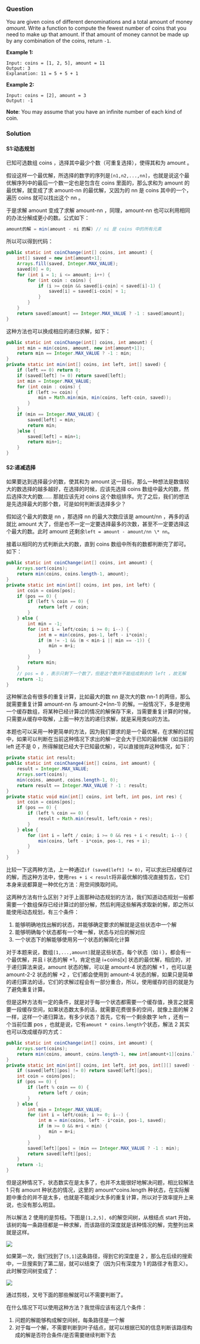 ### Question

You are given coins of different denominations and a total amount of money *amount*. Write a function to compute the fewest number of coins that you need to make up that amount. If that amount of money cannot be made up by any combination of the coins, return `-1`.

**Example 1:**

```
Input: coins = [1, 2, 5], amount = 11
Output: 3 
Explanation: 11 = 5 + 5 + 1
```

**Example 2:**

```
Input: coins = [2], amount = 3
Output: -1
```

**Note**:
You may assume that you have an infinite number of each kind of coin.

### Solution

#### S1:动态规划

已知可选数组 coins ，选择其中最少个数（可重复选择），使得其和为 amount 。

假设这样一个最优解，所选择的数字的序列是`[n1,n2,...,nn]`，也就是说这个最优解序列中的最后一个数一定也是包含在 coins 里面的，那么求和为 amount 的最优解，就变成了求 amount-nn 的最优解，又因为的 nn 是 coins 其中的一个，遍历 coins 就可以找出这个 nn 。

于是求解 amount 变成了求解 amount-nn ，同理，amount-nn 也可以利用相同的办法分解成更小的数。公式如下：

```java
amount的解 = min(amount - ni 的解) // ni 是 coins 中的所有元素
```

所以可以得到代码：

```java
public static int coinChange(int[] coins, int amount) {
    int[] saved = new int[amount+1];
    Arrays.fill(saved, Integer.MAX_VALUE);
    saved[0] = 0;
    for (int i = 1; i <= amount; i++) {
        for (int coin : coins) {
            if (i >= coin && saved[i-coin] < saved[i]-1) {
                saved[i] = saved[i-coin] + 1;
            }
        }
    }
    return saved[amount] == Integer.MAX_VALUE ? -1 : saved[amount];
}
```

这种方法也可以换成相应的递归求解，如下：

```java
public static int coinChange(int[] coins, int amount) {
    int min = min(coins, amount, new int[amount+1]);
    return min == Integer.MAX_VALUE ? -1 : min;
}
private static int min(int[] coins, int left, int[] saved) {
    if (left == 0) return 0;
    if (saved[left] != 0) return saved[left];
    int min = Integer.MAX_VALUE;
    for (int coin : coins) {
        if (left >= coin) {
            min = Math.min(min, min(coins, left-coin, saved));
        }
    }
    if (min == Integer.MAX_VALUE) {
        saved[left] = min;
        return min;
    }else {
        saved[left] = min+1;
        return min+1;
    }
}
```

#### S2:递减选择

如果要达到选择最少的数，使其和为 amount 这一目标，那么一种想法是数值较大的数选择的越多越好，在选择的时候，应该先选择 coins 数组中最大的数，然后选择次大的数…… 那就应该先对 coins 这个数组排序。完了之后，我们的想法是先选择最大的那个数，可是如何判断该选择多少？

假如这个最大的数是 nn ，那选择 nn 的最大次数应该是 amount/nn ，再多的话就比 amount 大了，但是也不一定一定要选择最多的次数，甚至不一定要选择这个最大的数。此时 amount 还剩余`left = amount - amount/nn \* nn`。

接着以相同的方式判断此大的数，直到 coins 数组中所有的数都判断完了即可。如下：

```java
public static int coinChange(int[] coins, int amount) {
    Arrays.sort(coins);
    return min(coins, coins.length-1, amount);
}
private static int min(int[] coins, int pos, int left) {
    int coin = coins[pos];
    if (pos == 0) {
        if (left % coin == 0) {
            return left / coin;
        }
    } else {
        int min = -1;
        for (int i = left/coin; i >= 0; i--) {
            int m = min(coins, pos-1, left - i*coin);
            if (m != -1 && (m < min-i || min == -1)) {
                min = m+i;
            }
        }
        return min;
    }
    // pos = 0 ，表示只剩下一个数了，但是这个数并不能组成剩余的 left ，故无解
    return -1;
}
```

这种解法会有很多的重复计算，比如最大的数 nn 是次大的数 nn-1 的两倍，那么就需要重复计算 amount-nn 与 amount-2*(nn-1) 的解。一般情况下，多是使用一个缓存数组，将某种已经计算过的情况的解保存下来，当需要重复计算的时候，只需要从缓存中取解，上面一种方法的递归求解，就是采用类似的方法。

本题也可以采用一种更简单的方法，因为我们要求的是一个最优解，在求解的过程中，如果可以判断在当前这种情况下求出的解一定会大于已知的最优解（如当前的 left 还不是 0 ，所得解就已经大于已知最优解），可以直接抛弃这种情况，如下：

```java
private static int result;
public static int coinChange4(int[] coins, int amount) {
    result = Integer.MAX_VALUE;
    Arrays.sort(coins);
    min(coins, amount, coins.length-1, 0);
    return result == Integer.MAX_VALUE ? -1 : result;
}
private static void min(int[] coins, int left, int pos, int res) {
    int coin = coins[pos];
    if (pos == 0) {
        if (left % coin == 0) {
            result = Math.min(result, left/coin + res);
        }
    } else {
        for (int i = left / coin; i >= 0 && res + i < result; i--) {
            min(coins, left - i*coin, pos-1, res + i);
        }
    }
}
```



比较一下这两种方法，上一种通过`if (saved[left] != 0)`，可以求出已经缓存过的解，而这种方法中，使用`res + i < result`将非最优解的情况直接剪去，它们本身来说都算是一种优化方法：用空间换取时间。

这两种方法有什么区别？对于上面那种动态规划的方法，我们知道动态规划一般都需要一个数组保存已经计算过的部分解，然后利用这些解再求取新的解，即之所以能使用动态规划，有三个条件：

1.  能够明确地找出解的状态，并能够确定要求的解就是这些状态中一个解
2.  能够明确每个状态都有一个唯一解，状态与对应的解对应
3.  一个状态下的解能够使用另一个状态的解简化计算

对于本题来说，数组`[1,...,amount]`就是这些状态，每个状态（如 i ），都会有一个最优解，并且 i 状态的解 +1，肯定也是 i+coins[x] 状态的最优解，相应的，对于递归算法来说，amount 状态的解，可以是 amount-4 状态的解 +1 ，也可以是 amount-2-2 状态的解 +2 ，它们都会使用到 amount-4 状态的解，如果只是简单的递归算法的话，它们的求解过程会有一部分重合，所以，使用缓存的目的就是为了避免重复计算。

但是这种方法有一定的条件，就是对于每一个状态都需要一个缓存值，换言之就需要一段缓存空间，如果状态数太多的话，就需要花费很多的空间，就像上面的解 2 一样，这样一个递归算法，有多少状态？首先，它有一个剩余数字 left ，还有一个当前位置 pos ，也就是说，它有`amount * coins.length`个状态，解法 2 其实也可以改成缓存的方式：

```java
public static int coinChange(int[] coins, int amount) {
    Arrays.sort(coins);
    return min(coins, amount, coins.length-1, new int[amount+1][coins.length]);
}
private static int min(int[] coins, int left, int pos, int[][] saved) {
    if (saved[left][pos] != 0) return saved[left][pos];
    int coin = coins[pos];
    if (pos == 0) {
        if (left % coin == 0) {
            return left / coin;
        }
    } else {
        int min = Integer.MAX_VALUE;
        for (int i = left/coin; i >= 0; i--) {
            int m = min(coins, left - i*coin, pos-1, saved);
            if (m >= 0 && m+i < min) {
                min = m+i;
            }
        }
        saved[left][pos] = (min == Integer.MAX_VALUE ? -1 : min);
        return saved[left][pos];
    }
    return -1;
}
```

但是这种情况下，状态数实在是太多了，也并不太能很好地解决问题，相比较解法 1 只有 amount 种状态的情况，这里的 amount*coins.length 种状态，在实际解题中重合的并不是太多，也就是不能减少太多的重复计算，所以对于效率提升上来说，也没有那么明显。

所以解法 2 使用的是剪枝。下图是`[1,2,5], 6`的解空间树，从根结点 start 开始，该树的每一条路径都是一种求解，而该路径的深度就是该种情况的解，完整列出来就是这样。

![](./coin_change.jpg)

如果第一次，我们找到了`[5,1]`这条路径，得到它的深度是 2 ，那么在后续的搜索中，一旦搜索到了第二层，就可以结束了（因为只有深度为 1 的路径才有意义）。此时解空间树变成了：

![](./coin_change_2.jpg)

通过剪枝，叉号下面的那些解就可以不需要判断了。

在什么情况下可以使用这种方法？我觉得应该有这几个条件：

1.  问题的解能够构成解空间树，每条路径是一个解
2.  对于每一个解，不需要判断到叶子结点，就可以根据已知的信息判断该路径构成的解是否符合条件/是否需要继续判断下去

